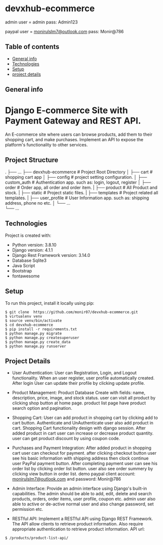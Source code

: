# devxhub-ecommerce
admin user = admin
pass: Admin123

paypal user = monirulslm7@outlook.com
pass: Monir@786


## Table of contents
* [General info](#general-info)
* [Technologies](#technologies)
* [Setup](#setup)
* [project details](#project-details)


## General info
# Django E-commerce Site with Payment Gateway and REST API. 
An E-commerce site where users can browse products, add them to their shopping cart,
and make purchases. Implement an API to expose the platform's functionality to other services.
	

## Project Structure
.
├── ...
├── devxhub-ecommerce       # Project Root Directory
│   ├── cart                # shopping cart app
│   ├── config              # project setting configuration.
│   ├── custom_auth         # Authentication app. such as: login, logout, register
│   ├── order               # Order app, all order and order item.
|   ├── product             # All Product and stock.
|   ├── static              # Project static files.
|   ├── templates           # Project related all templates.
|   ├── user_profile        # User Information app. such as: shipping address, phone no etc.
│   └── ...                 
└── ...


## Technologies
Project is created with:
* Python version: 3.8.10
* Django version: 4.1.1
* Django Rest Framework version: 3.14.0
* Database Sqlite3
* Java Script
* Bootstrap
* fontawesome
	
## Setup
To run this project, install it locally using pip:

```
$ git clone  https://github.com/monir07/devxhub-ecommerce.git
$ virtualenv venv
$ source venv/bin/activate
$ cd devxhub-ecommerce
$ pip install -r requirements.txt
$ python manage.py migrate
$ python manage.py createsuperuser
$ python manage.py create_data
$ python manage.py runserver
```

## Project Details

* User Authentication:
User can Registration, Login, and Logout functionality. When an user register, user profile automatically created. After login User can update their profile by clicking update profile.

* Product Management:
Product Database Create with fields: name, description, price, image, and stock status. user can visit all product by clicking shop button at home page. product list page have product search option and pagination.

* Shopping Cart:
User can add product in shopping cart by clicking add to cart button. Authenticate and UnAuthenticate user also add product in cart. Shopping Cart functionality design with django session. After added product in cart user can increase or decrease product quantity. user can get product discount by using coupon code. 

* Purchases and Payment Integration:
After added product in shopping cart user can checkout for payment. after clicking checkout button user see his basic information with shipping address then clock continue user PayPal payment button. After completing payment user can see his order list by clicking order list button. user also see order summery by clicking view button in order list. demo paypal client account: monirulslm7@outlook.com and password: Monir@786

* Admin Interface:
Provide an admin interface using Django's built-in capabilities. The admin should be able to add, edit, delete and search products, orders, order items, user profile, coupon etc. admin user also able to active or de-active normal user and also change password, set permission etc.

* RESTful API:
Implement a RESTful API using Django REST Framework. The API allow clients to retrieve product information. Also require appropriate authentication to retrieve product information. API url: 
```
$ /products/product-list-api/
```
